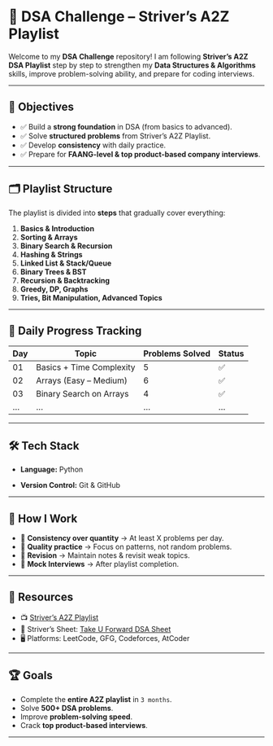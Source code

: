 
# 📘 DSA Challenge – Striver’s A2Z Playlist

Welcome to my **DSA Challenge** repository!
I am following **Striver’s A2Z DSA Playlist** step by step to strengthen my **Data Structures & Algorithms** skills, improve problem-solving ability, and prepare for coding interviews.

---

## 🎯 Objectives

* ✅ Build a **strong foundation** in DSA (from basics to advanced).
* ✅ Solve **structured problems** from Striver’s A2Z Playlist.
* ✅ Develop **consistency** with daily practice.
* ✅ Prepare for **FAANG-level & top product-based company interviews**.

---

## 🗂️ Playlist Structure

The playlist is divided into **steps** that gradually cover everything:

1. **Basics & Introduction**
2. **Sorting & Arrays**
3. **Binary Search & Recursion**
4. **Hashing & Strings**
5. **Linked List & Stack/Queue**
6. **Binary Trees & BST**
7. **Recursion & Backtracking**
8. **Greedy, DP, Graphs**
9. **Tries, Bit Manipulation, Advanced Topics**

---

## 📅 Daily Progress Tracking

| Day | Topic                    | Problems Solved | Status |
| --- | ------------------------ | --------------- | ------ |
| 01  | Basics + Time Complexity | 5               | ✅      |
| 02  | Arrays (Easy – Medium)   | 6               | ✅      |
| 03  | Binary Search on Arrays  | 4               | ✅      |
| …   | …                        | …               | …      |

---

## 🛠️ Tech Stack

* **Language:** Python 
<!-- * **Platforms:** [LeetCode](https://leetcode.com/) | [CodeStudio](https://www.codingninjas.com/codestudio) | [GFG](https://www.geeksforgeeks.org/) -->
* **Version Control:** Git & GitHub

---

## 🚀 How I Work

* 🔹 **Consistency over quantity** → At least X problems per day.
* 🔹 **Quality practice** → Focus on patterns, not random problems.
* 🔹 **Revision** → Maintain notes & revisit weak topics.
* 🔹 **Mock Interviews** → After playlist completion.

---

## 📌 Resources

* 📺 [Striver’s A2Z Playlist](https://www.youtube.com/playlist?list=PLgUwDviBIf0r3m4j0k6ozRJp5z8W-PxZl)
* 📝 Striver’s Sheet: [Take U Forward DSA Sheet](https://takeuforward.org/interviews/strivers-sde-sheet-top-coding-interview-problems/)
* 🖥️ Platforms: LeetCode, GFG, Codeforces, AtCoder

---

## 🏆 Goals

* Complete the **entire A2Z playlist** in `3 months`.
* Solve **500+ DSA problems**.
* Improve **problem-solving speed**.
* Crack **top product-based interviews**.

---

<!-- ## 📖 Notes

I am maintaining handwritten + digital notes for quick revision.

* ✅ Key formulas, concepts, and approaches.
* ✅ Templates for common problems (binary search, recursion, DP, etc).

--- -->
<!-- 
## 🤝 Contributing

This is a personal challenge, but feel free to suggest better approaches, new problems, or optimization tips.

--- -->
<!-- 
## 📬 Connect with Me

* 💼 [LinkedIn](https://linkedin.com/)
* 🐦 [Twitter](https://twitter.com/)
* 📧 [YourEmail@example.com](mailto:YourEmail@example.com)

--- -->
<!-- 
⚡ **Consistency > Motivation.**
This repo is my **DSA growth journal** – from basics to mastery. 🚀

--- -->

<!-- Do you want me to make this **README auto-track progress** (like using checkboxes for each topic + links to solved problems), or keep it more **static and professional**? -->
